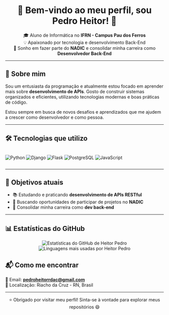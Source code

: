 <h1 align="center">🚀 Bem-vindo ao meu perfil, sou Pedro Heitor! 👋</h1>

<p align="center">
  🎓 Aluno de Informática no <strong>IFRN - Campus Pau dos Ferros</strong> <br>
  💡 Apaixonado por tecnologia e desenvolvimento Back-End <br>
  🎯 Sonho em fazer parte do <strong>NADIC</strong> e consolidar minha carreira como <strong>Desenvolvedor Back-End</strong>
</p>

---

## 🧠 Sobre mim

Sou um entusiasta da programação e atualmente estou focado em aprender mais sobre **desenvolvimento de APIs**. Gosto de construir sistemas organizados e eficientes, utilizando tecnologias modernas e boas práticas de código.

Estou sempre em busca de novos desafios e aprendizados que me ajudem a crescer como desenvolvedor e como pessoa.

---

## 🛠️ Tecnologias que utilizo

<div style="display: flex; flex-wrap: wrap; gap: 10px;">

![Python](https://img.shields.io/badge/Python-3776AB?style=for-the-badge&logo=python&logoColor=white)
![Django](https://img.shields.io/badge/Django-092E20?style=for-the-badge&logo=django&logoColor=white)
![Flask](https://img.shields.io/badge/Flask-000000?style=for-the-badge&logo=flask&logoColor=white)
![PostgreSQL](https://img.shields.io/badge/PostgreSQL-316192?style=for-the-badge&logo=postgresql&logoColor=white)
![JavaScript](https://img.shields.io/badge/JavaScript-F7DF1E?style=for-the-badge&logo=javascript&logoColor=black)

</div>

---

## 🎯 Objetivos atuais

- 📚 Estudando e praticando **desenvolvimento de APIs RESTful**
- 💼 Buscando oportunidades de participar de projetos no **NADIC**
- 🚀 Consolidar minha carreira como **dev back-end**

---

## 📊 Estatísticas do GitHub

<div align="center">
  <img src="https://github-readme-stats.vercel.app/api?username=pedroheitor12567&show_icons=true&theme=radical&locale=pt-br" alt="Estatísticas do GitHub de Heitor Pedro" />

  <br/>

  <img src="https://github-readme-stats.vercel.app/api/top-langs/?username=pedroheitor12567&layout=compact&theme=radical&locale=pt-br" alt="Linguagens mais usadas por Heitor Pedro" />
</div>

## 📬 Como me encontrar

📧 Email: **pedroheitorrdac@gmail.com**  
📍 Localização: Riacho da Cruz - RN, Brasil

---

<p align="center">
  ⭐ Obrigado por visitar meu perfil! Sinta-se à vontade para explorar meus repositórios 😄
</p>
